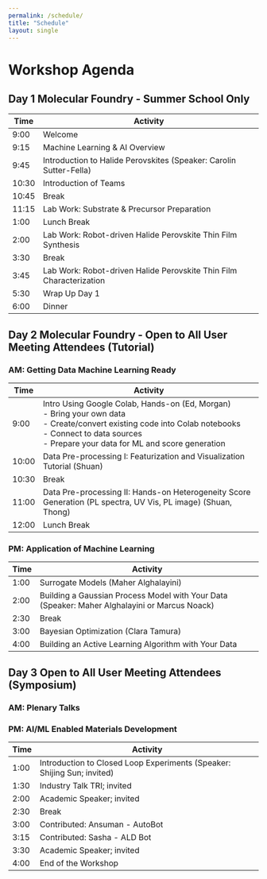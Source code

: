 ```yaml
---
permalink: /schedule/
title: "Schedule"
layout: single
---
```

# Workshop Agenda

## Day 1 Molecular Foundry - Summer School Only

| Time   | Activity |
|--------|---------|
| 9:00  | Welcome |
| 9:15  | Machine Learning & AI Overview |
| 9:45  | Introduction to Halide Perovskites (Speaker: Carolin Sutter-Fella) |
| 10:30 | Introduction of Teams |
| 10:45 | Break |
| 11:15 | Lab Work: Substrate & Precursor Preparation |
| 1:00  | Lunch Break |
| 2:00  | Lab Work: Robot-driven Halide Perovskite Thin Film Synthesis |
| 3:30  | Break |
| 3:45  | Lab Work: Robot-driven Halide Perovskite Thin Film Characterization |
| 5:30  | Wrap Up Day 1 |
| 6:00  | Dinner |

## Day 2 Molecular Foundry - Open to All User Meeting Attendees (Tutorial)

### AM: Getting Data Machine Learning Ready

| Time   | Activity |
|--------|---------|
| 9:00  | Intro Using Google Colab, Hands-on (Ed, Morgan) <br> - Bring your own data <br> - Create/convert existing code into Colab notebooks <br> - Connect to data sources <br> - Prepare your data for ML and score generation |
| 10:00 | Data Pre-processing I: Featurization and Visualization Tutorial (Shuan) |
| 10:30 | Break |
| 11:00 | Data Pre-processing II: Hands-on Heterogeneity Score Generation (PL spectra, UV Vis, PL image) (Shuan, Thong) |
| 12:00 | Lunch Break |

### PM: Application of Machine Learning

| Time   | Activity |
|--------|---------|
| 1:00  | Surrogate Models (Maher Alghalayini) |
| 2:00  | Building a Gaussian Process Model with Your Data (Speaker: Maher Alghalayini or Marcus Noack) |
| 2:30  | Break |
| 3:00  | Bayesian Optimization (Clara Tamura) |
| 4:00  | Building an Active Learning Algorithm with Your Data |

## Day 3 Open to All User Meeting Attendees (Symposium)

### AM: Plenary Talks

### PM: AI/ML Enabled Materials Development

| Time   | Activity |
|--------|---------|
| 1:00  | Introduction to Closed Loop Experiments (Speaker: Shijing Sun; invited) |
| 1:30  | Industry Talk TRI; invited |
| 2:00  | Academic Speaker; invited |
| 2:30  | Break |
| 3:00  | Contributed: Ansuman - AutoBot |
| 3:15  | Contributed: Sasha - ALD Bot |
| 3:30  | Academic Speaker; invited |
| 4:00  | End of the Workshop |
